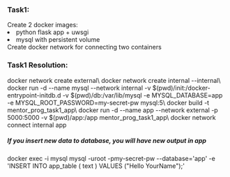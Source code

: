 <h3>Task1:</h3>
Create 2 docker images:
<lo>
<li>python flask app + uwsgi </li>
<li>mysql with persistent volume</li>
</lo>
Create docker network for connecting two containers

<h3>Task1 Resolution:</h3>
docker network create external\
docker network create internal --internal\
docker run -d --name mysql --network internal  -v $(pwd)/init:/docker-entrypoint-initdb.d -v $(pwd)/db:/var/lib/mysql -e MYSQL_DATABASE=app -e MYSQL_ROOT_PASSWORD=my-secret-pw mysql:5\
docker build -t mentor_prog_task1_app\
docker run -d --name app --network external -p 5000:5000 -v $(pwd)/app:/app mentor_prog_task1_app\
docker network connect internal app

<h5>If you insert new data to database, you will have new output in app</h5>
docker exec -i  mysql mysql -uroot -pmy-secret-pw --database='app' -e 'INSERT INTO app_table ( text ) VALUES ("Hello YourName");'
